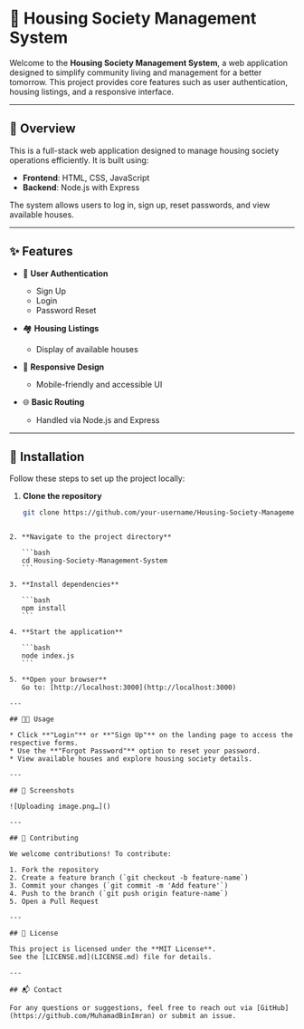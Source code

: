 # 🏡 Housing Society Management System

Welcome to the **Housing Society Management System**, a web application designed to simplify community living and management for a better tomorrow. This project provides core features such as user authentication, housing listings, and a responsive interface.

---

## 📌 Overview

This is a full-stack web application designed to manage housing society operations efficiently. It is built using:

- **Frontend**: HTML, CSS, JavaScript  
- **Backend**: Node.js with Express

The system allows users to log in, sign up, reset passwords, and view available houses.

---

## ✨ Features

- 🔐 **User Authentication**
  - Sign Up
  - Login
  - Password Reset

- 🏘️ **Housing Listings**
  - Display of available houses

- 📱 **Responsive Design**
  - Mobile-friendly and accessible UI

- 🌐 **Basic Routing**
  - Handled via Node.js and Express

---

## 🚀 Installation

Follow these steps to set up the project locally:

1. **Clone the repository**
   ```bash
   git clone https://github.com/your-username/Housing-Society-Management-System.git
````

2. **Navigate to the project directory**

   ```bash
   cd Housing-Society-Management-System
   ```

3. **Install dependencies**

   ```bash
   npm install
   ```

4. **Start the application**

   ```bash
   node index.js
   ```

5. **Open your browser**
   Go to: [http://localhost:3000](http://localhost:3000)

---

## 🧑‍💻 Usage

* Click **"Login"** or **"Sign Up"** on the landing page to access the respective forms.
* Use the **"Forgot Password"** option to reset your password.
* View available houses and explore housing society details.

---

## 📸 Screenshots

![Uploading image.png…]()

---

## 🤝 Contributing

We welcome contributions! To contribute:

1. Fork the repository
2. Create a feature branch (`git checkout -b feature-name`)
3. Commit your changes (`git commit -m 'Add feature'`)
4. Push to the branch (`git push origin feature-name`)
5. Open a Pull Request

---

## 📄 License

This project is licensed under the **MIT License**.
See the [LICENSE.md](LICENSE.md) file for details.

---

## 📬 Contact

For any questions or suggestions, feel free to reach out via [GitHub](https://github.com/MuhamadBinImran) or submit an issue.


